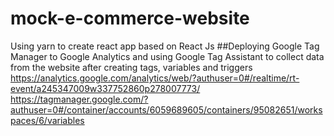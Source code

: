 # mock-e-commerce-website
Using yarn to create react app based on React Js
##Deploying Google Tag Manager to Google Analytics and using Google Tag Assistant to collect data from the website after creating tags, variables and triggers
https://analytics.google.com/analytics/web/?authuser=0#/realtime/rt-event/a245347009w337752860p278007773/
https://tagmanager.google.com/?authuser=0#/container/accounts/6059689605/containers/95082651/workspaces/6/variables
